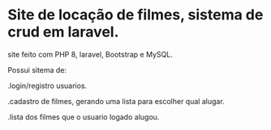# Site de locação de filmes, sistema de crud em laravel.

site feito com PHP 8, laravel, Bootstrap e MySQL.

Possui sitema de:

.login/registro usuarios.

.cadastro de filmes, gerando uma lista para escolher qual alugar.

.lista dos filmes que o usuario logado alugou.
